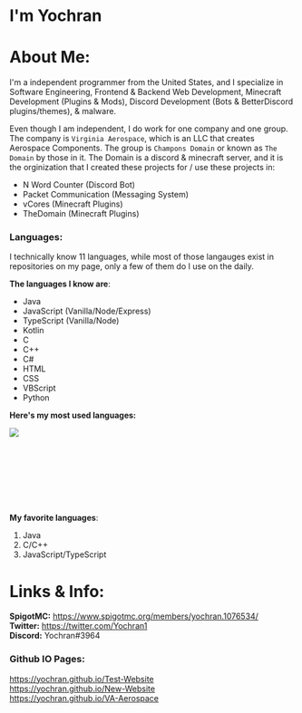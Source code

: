 # I'm Yochran

# About Me:
<p>
  I'm a independent programmer from the United States, and I specialize in Software Engineering, Frontend & Backend Web Development, Minecraft Development (Plugins & Mods), Discord Development (Bots & BetterDiscord plugins/themes), & malware.
</p>

 Even though I am independent, I do work for one company and one group. The company is `Virginia Aerospace`, which is an LLC that creates Aerospace Components.
 The group is `Champons Domain` or known as `The Domain` by those in it. The Domain is a discord & minecraft server, and it is the orginization that I created these projects for / use these projects in:
  - N Word Counter (Discord Bot)
  - Packet Communication (Messaging System)
  - vCores (Minecraft Plugins)
  - TheDomain (Minecraft Plugins)

### Languages:
<p>I technically know 11 languages, while most of those langauges exist in repositories on my page, only a few of them do I use on the daily.</p>

**__The languages I know are__**:
  - Java
  - JavaScript (Vanilla/Node/Express)
  - TypeScript (Vanilla/Node)
  - Kotlin
  - C
  - C++
  - C#
  - HTML
  - CSS
  - VBScript
  - Python

**__Here's my most used languages:__**

<a href="https://github.com/Yochran">
  <img align="left" src="https://github-readme-stats.vercel.app/api/top-langs/?username=Yochran&theme=dark&layout=compact&exclude_repo=vCores,MonsoonSMP,InvadedSoup,yoSSTool&langs_count=6"/>
</a>

</br>
</br>
</br>
</br>
</br>
</br>
</br>
</br>

**__My favorite languages__**:
  1. Java
  2. C/C++
  3. JavaScript/TypeScript

# Links & Info:
**SpigotMC:** https://www.spigotmc.org/members/yochran.1076534/
</br>
**Twitter:** https://twitter.com/Yochran1
</br>
**Discord:** Yochran#3964
</br>
### Github IO Pages:
https://yochran.github.io/Test-Website
</br>
https://yochran.github.io/New-Website
</br>
https://yochran.github.io/VA-Aerospace

</br>
